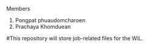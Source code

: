 Members
1. Pongpat phuaudomcharoen 
2. Prachaya Khomduean 

#This repository will store job-related files for the WiL.
